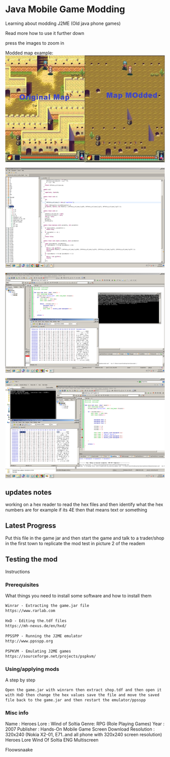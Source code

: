 # Java Mobile Game Modding

Learning about modding J2ME (Old java phone games)

Read more how to use it further down

press the images to zoom in

Modded map example:
![alt text](https://github.com/floowsnaake/Java-Mobile-Game-modding/blob/master/PSPK00673_00001.jpg)

![alt text](https://github.com/floowsnaake/Java-Mobile-Game-modding/blob/master/mod2.png)

![alt text](https://github.com/floowsnaake/Java-Mobile-Game-modding/blob/master/mod3.png)

![alt text](https://github.com/floowsnaake/Java-Mobile-Game-modding/blob/master/mod4.png)


## updates notes

working on a hex reader to read the hex files and then identify what the hex numbers are for example if its 4E then that means text or something

## Latest Progress

Put this file in the game jar and then start the game and talk to a trader/shop in the first town to replicate the mod test in picture 2 of the readem

## Testing the mod

Instructions

### Prerequisites

What things you need to install some software and how to install them

```
Winrar - Extracting the game.jar file
https://www.rarlab.com

HxD - Editing the.tdf files
https://mh-nexus.de/en/hxd/

PPSSPP - Running the J2ME emulator
http://www.ppsspp.org

PSPKVM - Emulating J2ME games
https://sourceforge.net/projects/pspkvm/
```

### Using/applying mods

A step by step


```
Open the game.jar with winrarn then extract shop.tdf and then open it with HxD then change the hex values save the file and move the saved file back to the game.jar and then restart the emulator/ppsspp
```

### Misc info

Name : Heroes Lore : Wind of Soltia
Genre: RPG (Role Playing Games)
Year : 2007
Publisher : Hands-On Mobile
Game Screen Download Resolution : 320x240 (Nokia X2-01, E71..and all phone with 320x240 screen resolution)
Heroes Lore Wind Of Soltia ENG Multiscreen

Floowsnaake
